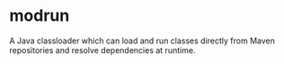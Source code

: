 # modrun
A Java classloader which can load and run classes directly from Maven repositories and resolve dependencies at runtime.
